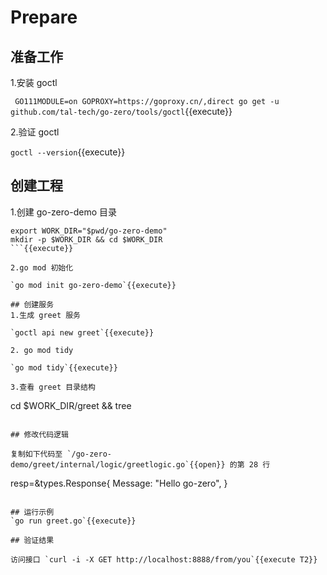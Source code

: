 # Prepare

## 准备工作
1.安装 goctl

` GO111MODULE=on GOPROXY=https://goproxy.cn/,direct go get -u github.com/tal-tech/go-zero/tools/goctl`{{execute}}

2.验证 goctl

`goctl --version`{{execute}}

## 创建工程
1.创建 go-zero-demo 目录

```
export WORK_DIR="$pwd/go-zero-demo"
mkdir -p $WORK_DIR && cd $WORK_DIR
```{{execute}}

2.go mod 初始化

`go mod init go-zero-demo`{{execute}}

## 创建服务
1.生成 greet 服务

`goctl api new greet`{{execute}}

2. go mod tidy

`go mod tidy`{{execute}}

3.查看 greet 目录结构

```
cd $WORK_DIR/greet && tree
```{{execute}}

## 修改代码逻辑

复制如下代码至 `/go-zero-demo/greet/internal/logic/greetlogic.go`{{open}} 的第 28 行

```
resp=&types.Response{
    Message: "Hello go-zero",
}
```{{copy}}

## 运行示例
`go run greet.go`{{execute}}

## 验证结果

访问接口 `curl -i -X GET http://localhost:8888/from/you`{{execute T2}}